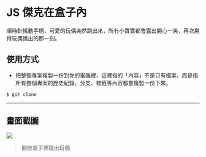 # JS 傑克在盒子內

順時針搖動手柄，可愛的玩偶突然跳出來，所有小寶寶都會露出開心一笑，再次期待玩偶跳出的那一刻。

## 使用方式
- 把整個專案複製一份到你的電腦裡，這裡指的「內容」不是只有檔案，而是指所有整個專案的歷史紀錄、分支、標籤等內容都會複製一份下來。
```sh
$ git clone
```

----

## 畫面截圖
![](https://i.imgur.com/bGrXEeT.gif)
> 開啟盒子裡跳出玩偶
